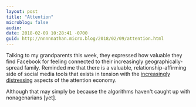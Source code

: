```yaml
---
layout: post
title: "Attention"
microblog: false
audio: 
date: 2018-02-09 10:28:41 -0700
guid: http://nnnnnathan.micro.blog/2018/02/09/attention.html
---
```

Talking to my grandparents this week, they expressed how valuable they find Facebook for feeling connected to their increasingly geographically-spread family. Reminded me that there is a valuable, relationship-affirming side of social media tools that exists in tension with the [increasingly distressing](http://calnewport.com/blog/2018/02/09/facebooks-desperate-smoke-screen/) aspects of the attention economy.

Although that may simply be because the algorithms haven't caught up with nonagenarians [yet].

